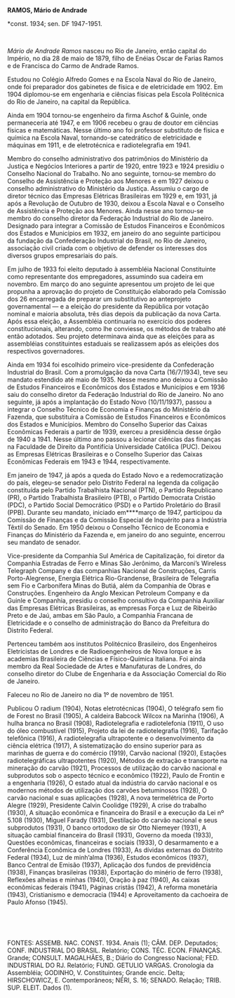 **RAMOS, Mário de Andrade**

\*const. 1934; sen. DF 1947-1951.

 

*Mário de Andrade Ramos* nasceu no Rio de Janeiro, então capital do
Império, no dia 28 de maio de 1879, filho de Enéias Oscar de Farias
Ramos e de Francisca do Carmo de Andrade Ramos.

Estudou no Colégio Alfredo Gomes e na Escola Naval do Rio de Janeiro,
onde foi preparador dos gabinetes de física e de eletricidade em 1902.
Em 1904 diplomou-se em engenharia e ciências físicas pela Escola
Politécnica do Rio de Janeiro, na capital da República.

Ainda em 1904 tornou-se engenheiro da firma Aschof & Guinle, onde
permaneceria até 1947, e em 1906 recebeu o grau de doutor em ciências
físicas e matemáticas. Nesse último ano foi professor substituto de
física e química na Escola Naval, tornando-se catedrático de
eletricidade e máquinas em 1911, e de eletrotécnica e radiotelegrafia em
1941.

Membro do conselho administrativo dos patrimônios do Ministério da
Justiça e Negócios Interiores a partir de 1920, entre 1923 e 1924
presidiu o Conselho Nacional do Trabalho. No ano seguinte, tornou-se
membro do Conselho de Assistência e Proteção aos Menores e em 1927
deixou o conselho administrativo do Ministério da Justiça. Assumiu o
cargo de diretor técnico das Empresas Elétricas Brasileiras em 1929 e,
em 1931, já após a Revolução de Outubro de 1930, deixou a Escola Naval e
o Conselho de Assistência e Proteção aos Menores. Ainda nesse ano
tornou-se membro do conselho diretor da Federação Industrial do Rio de
Janeiro. Designado para integrar a Comissão de Estudos Financeiros e
Econômicos dos Estados e Municípios em 1932, em janeiro do ano seguinte
participou da fundação da Confederação Industrial do Brasil, no Rio de
Janeiro, associação civil criada com o objetivo de defender os
interesses dos diversos grupos empresariais do país.

Em julho de 1933 foi eleito deputado à assembléia Nacional Constituinte
como representante dos empregadores, assumindo sua cadeira em novembro.
Em março do ano seguinte apresentou um projeto de lei que propunha a
aprovação do projeto de Constituição elaborado pela Comissão dos 26
encarregada de preparar um substitutivo ao anteprojeto governamental — e
a eleição do presidente da República por votação nominal e maioria
absoluta, três dias depois da publicação da nova Carta. Após essa
eleição, a Assembléia continuaria no exercício dos poderes
constitucionais, alterando, como lhe conviesse, os métodos de trabalho
até então adotados. Seu projeto determinava ainda que as eleições para
as assembléias constituintes estaduais se realizassem após as eleições
dos respectivos governadores.

Ainda em 1934 foi escolhido primeiro vice-presidente da Confederação
Industrial do Brasil. Com a promulgação da nova Carta (16/7/1934), teve
seu mandato estendido até maio de 1935. Nesse mesmo ano deixou a
Comissão de Estudos Financeiros e Econômicos dos Estados e Municípios e
em 1936 saiu do conselho diretor da Federação Industrial do Rio de
Janeiro. No ano seguinte, já após a implantação do Estado Novo
(10/11/1937), passou a integrar o Conselho Técnico de Economia e
Finanças do Ministério da Fazenda, que substituíra a Comissão de Estudos
Financeiros e Econômicos dos Estados e Municípios. Membro do Conselho
Superior das Caixas Econômicas Federais a partir de 1939, exerceu a
presidência desse órgão de 1940 a 1941. Nesse último ano passou a
lecionar ciências das finanças na Faculdade de Direito da Pontifícia
Universidade Católica (PUC). Deixou as Empresas Elétricas Brasileiras e
o Conselho Superior das Caixas Econômicas Federais em 1943 e 1944,
respectivamente.

Em janeiro de 1947, já após a queda do Estado Novo e a redemocratização
do país, elegeu-se senador pelo Distrito Federal na legenda da coligação
constituída pelo Partido Trabalhista Nacional (PTN), o Partido
Republicano (PR), o Partido Trabalhista Brasileiro (PTB), o Partido
Democrata Cristão (PDC), o Partido Social Democrático (PSD) e o Partido
Proletário do Brasil (PPB). Durante seu mandato, iniciado em****março de
1947, participou da Comissão de Finanças e da Comissão Especial de
Inquérito para a Indústria Têxtil do Senado. Em 1950 deixou o Conselho
Técnico de Economia e Finanças do Ministério da Fazenda e, em janeiro do
ano seguinte, encerrou seu mandato de senador.

Vice-presidente da Companhia Sul América de Capitalização, foi diretor
da Companhia Estradas de Ferro e Minas São Jerônimo, da Marconi’s
Wireless Telegraph Company e das companhias Nacional de Construções,
Carris Porto-Alegrense, Energia Elétrica Rio-Grandense, Brasileira de
Telegrafia sem Fio e Carbonífera Minas do Butiá, além da Companhia de
Obras e Construções. Engenheiro da Anglo Mexican Petroleum Company e da
Guinle e Companhia, presidiu o conselho consultivo da Companhia Auxiliar
das Empresas Elétricas Brasileiras, as empresas Força e Luz de Ribeirão
Preto e de Jaú, ambas em São Paulo, a Companhia Francana de Eletricidade
e o conselho de administração do Banco da Prefeitura do Distrito
Federal.

Pertenceu também aos institutos Politécnico Brasileiro, dos Engenheiros
Eletricistas de Londres e de Radioengenheiros de Nova Iorque e às
academias Brasileira de Ciências e Físico-Química Italiana. Foi ainda
membro da Real Sociedade de Artes e Manufaturas de Londres, do conselho
diretor do Clube de Engenharia e da Associação Comercial do Rio de
Janeiro.

Faleceu no Rio de Janeiro no dia 1º de novembro de 1951.

Publicou O radium (1904), Notas eletrotécnicas (1904), O telégrafo sem
fio de Forest no Brasil (1905), A caldeira Babcock Wilcox na Marinha
(1906), A hulha branca no Brasil (1908), Radiotelegrafia e
radiotelefonia (1911), O uso do óleo combustível (1915), Projeto da lei
de radiotelegrafia (1916), Tarifação telefônica (1916), A
radiotelegrafia ultrapotente e o desenvolvimento da ciência elétrica
(1917), A sistematização do ensino superior para as marinhas de guerra e
do comércio (1919), Carvão nacional (1920), Estações radiotelegráficas
ultrapotentes (1920), Métodos de extração e transporte na mineração do
carvão (1921), Processos de utilização do carvão nacional e subprodutos
sob o aspecto técnico e econômico (1922), Paulo de Frontin e a
engenharia (1926), O estado atual da indústria do carvão nacional e os
modernos métodos de utilização dos carvões betuminosos (1928), O carvão
nacional e suas aplicações (1928), A nova termelétrica de Porto Alegre
(1929), Presidente Calvin Coolidge (1929), A crise do trabalho (1930), A
situação econômica e financeira do Brasil e a execução da Lei nº 5.108
(1930), Miguel Farady (1931), Destilação do carvão nacional e seus
subprodutos (1931), O banco ortodoxo de sir Otto Niemeyer (1931), A
situação cambial financeira do Brasil (1931), Governo da moeda (1933),
Questões econômicas, financeiras e sociais (1933), O desarmamento e a
Conferência Econômica de Londres (1933), As dívidas externas do Distrito
Federal (1934), Luz de minh’alma (1936), Estudos econômicos (1937),
Banco Central de Emisão (1937), Aplicação dos fundos de previdência
(1938), Finanças brasileiras (1938), Exportação do minério de ferro
(1938), Reflexões alheias e minhas (1940), Oração à paz (1940), As
caixas econômicas federais (1941), Páginas cristãs (1942), A reforma
monetária (1943), Cristianismo e democracia (1944) e Aproveitamento da
cachoeira de Paulo Afonso (1945).

 

 

FONTES: ASSEMB. NAC. CONST. 1934. Anais (1); CÂM. DEP. Deputados; CONF.
INDUSTRIAL DO BRASIL. Relatório; CONS. TÉC. ECON. FINANÇAS. Grande;
CONSULT. MAGALHÃES, B.; Diário do Congresso Nacional; FED. INDUSTRIAL DO
RJ. Relatório; FUND. GETULIO VARGAS. Cronologia da Assembléia; GODINHO,
V. Constituintes; Grande encic. Delta; HIRSCHOWICZ, E. Contemporâneos;
NÉRI, S. 16; SENADO. Relação; TRIB. SUP. ELEIT. Dados (1).

 

